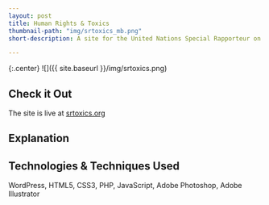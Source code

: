 ```yaml
---
layout: post
title: Human Rights & Toxics
thumbnail-path: "img/srtoxics_mb.png"
short-description: A site for the United Nations Special Rapporteur on Human Rights & Toxics

---
```


{:.center}
![]({{ site.baseurl }}/img/srtoxics.png)

## Check it Out

The site is live at [srtoxics.org](https://www.srtoxics.org/)

## Explanation



## Technologies & Techniques Used

WordPress, HTML5, CSS3, PHP, JavaScript, Adobe Photoshop, Adobe Illustrator
